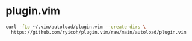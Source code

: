 # plugin.vim

```bash
curl -fLo ~/.vim/autoload/plugin.vim --create-dirs \
  https://github.com/ryicoh/plugin.vim/raw/main/autoload/plugin.vim
```
